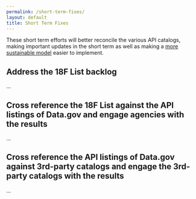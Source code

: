 ```yaml
---
permalink: /short-term-fixes/
layout: default
title: Short Term Fixes
---
```


These short term efforts will better reconcile the various API catalogs, making important updates in the short term as well as making a [more sustainable model](https://theunitedstates.io/APIs/sustainable-model/) easier to implement.  

## Address the 18F List backlog 

...

## Cross reference the 18F List against the API listings of Data.gov and engage agencies with the results 

...

## Cross reference the API listings of Data.gov against 3rd-party catalogs and engage the 3rd-party catalogs with the results

...

